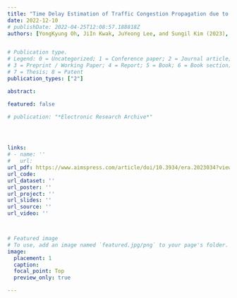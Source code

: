 ```yaml
---
title: "Time Delay Estimation of Traffic Congestion Propagation due to Accidents based on Statistical Causality"
date: 2022-12-10
# publishDate: 2022-04-25T12:08:57.188818Z
authors: [YongKyung Oh, JiIn Kwak, JuYeong Lee, and Sungil Kim (2023), "Electronic Research Archive"]


# Publication type.
# Legend: 0 = Uncategorized; 1 = Conference paper; 2 = Journal article;
# 3 = Preprint / Working Paper; 4 = Report; 5 = Book; 6 = Book section;
# 7 = Thesis; 8 = Patent
publication_types: ["2"]

abstract: 

featured: false

# publication: "*Electronic Research Archive*"




links: 
# - name: ''
#   url: 
url_pdf: https://www.aimspress.com/article/doi/10.3934/era.2023034?viewType=HTML
url_code: 
url_dataset: ''
url_poster: ''
url_project: ''
url_slides: ''
url_source: ''
url_video: ''



# Featured image
# To use, add an image named `featured.jpg/png` to your page's folder. 
image:
  placement: 1
  caption: 
  focal_point: Top
  preview_only: true

---
```


